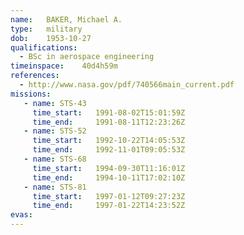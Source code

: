 ```yaml
---
name:	BAKER, Michael A.
type:	military
dob:	1953-10-27
qualifications:
  - BSc in aerospace engineering
timeinspace:	40d4h59m
references:
  - http://www.nasa.gov/pdf/740566main_current.pdf
missions:
   - name: STS-43
     time_start:   1991-08-02T15:01:59Z
     time_end:     1991-08-11T12:23:26Z
   - name: STS-52
     time_start:   1992-10-22T14:05:53Z
     time_end:     1992-11-01T09:05:53Z
   - name: STS-68
     time_start:   1994-09-30T11:16:01Z
     time_end:     1994-10-11T17:02:10Z
   - name: STS-81
     time_start:   1997-01-12T09:27:23Z
     time_end:     1997-01-22T14:23:52Z
evas:
---
```

